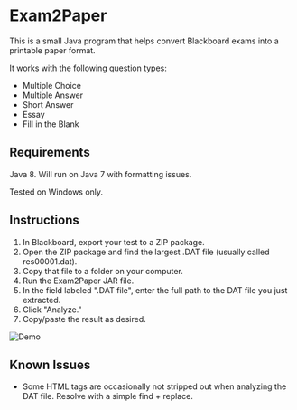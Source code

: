 # Exam2Paper

This is a small Java program that helps convert Blackboard exams into a printable paper format.

It works with the following question types:

* Multiple Choice
* Multiple Answer
* Short Answer
* Essay
* Fill in the Blank

## Requirements

Java 8. Will run on Java 7 with formatting issues.

Tested on Windows only.

## Instructions

1. In Blackboard, export your test to a ZIP package.
2. Open the ZIP package and find the largest .DAT file (usually called res00001.dat).
3. Copy that file to a folder on your computer.
4. Run the Exam2Paper JAR file.
5. In the field labeled ".DAT file", enter the full path to the DAT file you just extracted.
6. Click "Analyze."
7. Copy/paste the result as desired.

![Demo](http://i.imgur.com/0S1Je3C.png)

## Known Issues

* Some HTML tags are occasionally not stripped out when analyzing the DAT file. Resolve with a simple find + replace.



